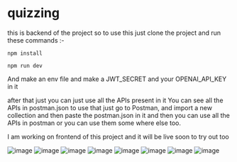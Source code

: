# quizzing

this is backend of the project so to use this just clone the project and run these commands :- 


```npm install```

```npm run dev```

And make an env file and make a JWT_SECRET and your OPENAI_API_KEY in it

after that just you can just use all the APIs present in it You can see all the APIs in postman.json to use that just go to Postman, and import a new collection and then paste the postman.json in it and then you can use all the APIs in postman or you can use them some where else too.

I am working on frontend of this project and it will be live soon to try out too

![image](https://github.com/Pranav-1100/quizzing/blob/main/screenshot_2024-08-20_at_7.21.50___pm.png)
![image](https://github.com/Pranav-1100/quizzing/blob/main/screenshot_2024-08-20_at_7.23.09___pm.png)
![image](https://github.com/Pranav-1100/quizzing/blob/main/screenshot_2024-08-20_at_7.23.36___pm.png)
![image](https://github.com/Pranav-1100/quizzing/blob/main/screenshot_2024-08-20_at_7.27.06___pm.png)
![image](https://github.com/Pranav-1100/quizzing/blob/main/screenshot_2024-08-20_at_7.27.44___pm.png)
![image](https://github.com/Pranav-1100/quizzing/blob/main/screenshot_2024-08-20_at_7.28.17___pm.png)
![image](https://github.com/Pranav-1100/quizzing/blob/main/screenshot_2024-08-20_at_7.28.26___pm.png)
![image](https://github.com/Pranav-1100/quizzing/blob/main/screenshot_2024-08-20_at_7.28.33___pm.png)
